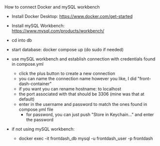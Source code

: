 How to connect Docker and mySQL workbench

- Install Docker Desktop: https://www.docker.com/get-started
- Install mySQL Workbench: https://www.mysql.com/products/workbench/

- cd into db
- start database: docker compose up (do sudo if needed)

- use mySQL workbench and establish connection with credentials found in compose.yml
    - click the plus button to create a new connection
    - you can name the connection name however you like, I did "front-dash-container"
    - if you want you can rename hostname: to localhost
    - the port associated with that should be 3306 (mine was that at default)
    - enter in the username and password to match the ones found in compose.yml file
        - for password, you can just push "Store in Keychain..." and enter the password

- if not using mySQL workbench:
    - docker exec -it frontdash_db mysql -u frontdash_user -p frontdash
